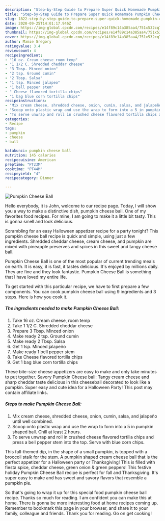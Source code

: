 ```yaml
---
description: "Step-by-Step Guide to Prepare Super Quick Homemade Pumpkin Cheese Ball"
title: "Step-by-Step Guide to Prepare Super Quick Homemade Pumpkin Cheese Ball"
slug: 1822-step-by-step-guide-to-prepare-super-quick-homemade-pumpkin-cheese-ball
date: 2020-09-25T14:01:17.946Z
image: https://img-global.cpcdn.com/recipes/e14f89c14a385aa4/751x532cq70/pumpkin-cheese-ball-recipe-main-photo.jpg
thumbnail: https://img-global.cpcdn.com/recipes/e14f89c14a385aa4/751x532cq70/pumpkin-cheese-ball-recipe-main-photo.jpg
cover: https://img-global.cpcdn.com/recipes/e14f89c14a385aa4/751x532cq70/pumpkin-cheese-ball-recipe-main-photo.jpg
author: Mamie Gregory
ratingvalue: 3.4
reviewcount: 4
recipeingredient:
- "16 oz. Cream cheese room temp"
- "1 1/2 C. Shredded cheddar cheese"
- "3 Tbsp. Minced onion"
- "2 tsp. Ground cumin"
- "2 Tbsp. Salsa"
- "1 tsp. Minced jalapeo"
- "1 bell pepper stem"
- " Cheese flavored tortilla chips"
- "1 bag blue corn tortilla chips"
recipeinstructions:
- "Mix cream cheese, shredded cheese, onion, cumin, salsa, and jalapeño until well combined."
- "Scoop onto plastic wrap and use the wrap to form into a 5 in pumpkin shaped ball. Chill at least 2 hours."
- "To serve unwrap and roll in crushed cheese flavored tortilla chips and press a bell pepper stem into the top. Serve with blue corn chips."
categories:
- Recipe
tags:
- pumpkin
- cheese
- ball

katakunci: pumpkin cheese ball 
nutrition: 145 calories
recipecuisine: American
preptime: "PT23M"
cooktime: "PT44M"
recipeyield: "4"
recipecategory: Dinner

---
```



![Pumpkin Cheese Ball](https://img-global.cpcdn.com/recipes/e14f89c14a385aa4/751x532cq70/pumpkin-cheese-ball-recipe-main-photo.jpg)

Hello everybody, it is John, welcome to our recipe page. Today, I will show you a way to make a distinctive dish, pumpkin cheese ball. One of my favorites food recipes. For mine, I am going to make it a little bit tasty. This is gonna smell and look delicious.

Scrambling for an easy Halloween appetizer recipe for a party tonight? This pumpkin cheese ball recipe is quick and simple, using just a few ingredients. Shredded cheddar cheese, cream cheese, and pumpkin are mixed with pineapple preserves and spices in this sweet and tangy cheese ball.

Pumpkin Cheese Ball is one of the most popular of current trending meals on earth. It is easy, it is fast, it tastes delicious. It's enjoyed by millions daily. They are fine and they look fantastic. Pumpkin Cheese Ball is something that I have loved my entire life.


To get started with this particular recipe, we have to first prepare a few components. You can cook pumpkin cheese ball using 9 ingredients and 3 steps. Here is how you cook it.

<!--inarticleads1-->

##### The ingredients needed to make Pumpkin Cheese Ball:

1. Take 16 oz. Cream cheese, room temp
1. Take 1 1/2 C. Shredded cheddar cheese
1. Prepare 3 Tbsp. Minced onion
1. Make ready 2 tsp. Ground cumin
1. Make ready 2 Tbsp. Salsa
1. Get 1 tsp. Minced jalapeño
1. Make ready 1 bell pepper stem
1. Take  Cheese flavored tortilla chips
1. Get 1 bag blue corn tortilla chips


These bite-size cheese appetizers are easy to make and only take minutes to put together. Savory Pumpkin Cheese ball: Tangy cream cheese and sharp cheddar taste delicious in this cheeseball decorated to look like a pumpkin. Super easy and cute idea for a Halloween Party! This post may contain affiliate links. 

<!--inarticleads2-->

##### Steps to make Pumpkin Cheese Ball:

1. Mix cream cheese, shredded cheese, onion, cumin, salsa, and jalapeño until well combined.
1. Scoop onto plastic wrap and use the wrap to form into a 5 in pumpkin shaped ball. Chill at least 2 hours.
1. To serve unwrap and roll in crushed cheese flavored tortilla chips and press a bell pepper stem into the top. Serve with blue corn chips.


This fall-themed dip, in the shape of a small pumpkin, is topped with a broccoli stalk for the stem. A pumpkin shaped cream cheese ball that is the perfect appetizer for a Halloween party or Thanksgiving! This is filled with fiesta spice, cheddar cheese, green onion &amp; green peppers! This festive holiday Pumpkin Cheese Ball recipe is perfect for fall and Thanksgiving. It&#39;s super easy to make and has sweet and savory flavors that resemble a pumpkin pie. 

So that's going to wrap it up for this special food pumpkin cheese ball recipe. Thanks so much for reading. I am confident you can make this at home. There is gonna be more interesting food at home recipes coming up. Remember to bookmark this page in your browser, and share it to your family, colleague and friends. Thank you for reading. Go on get cooking!
